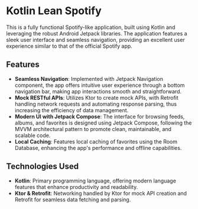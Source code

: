 # Kotlin Lean Spotify

This is a fully functional Spotify-like application, built using Kotlin and leveraging the robust Android Jetpack libraries. The application features a sleek user interface and seamless navigation, providing an excellent user experience similar to that of the official Spotify app.

## Features

- **Seamless Navigation**: Implemented with Jetpack Navigation component, the app offers intuitive user experience through a bottom navigation bar, making app interactions smooth and straightforward.
- **Mock RESTful APIs**: Utilizes Ktor to create mock APIs, with Retrofit handling network requests and automating response parsing, thus increasing the efficiency of data management.
- **Modern UI with Jetpack Compose**: The interface for browsing feeds, albums, and favorites is designed using Jetpack Compose, following the MVVM architectural pattern to promote clean, maintainable, and scalable code.
- **Local Caching**: Features local caching of favorites using the Room Database, enhancing the app's performance and offline capabilities.

## Technologies Used

- **Kotlin**: Primary programming language, offering modern language features that enhance productivity and readability.
- **Ktor & Retrofit**: Networking handled by Ktor for mock API creation and Retrofit for seamless data fetching and parsing.
